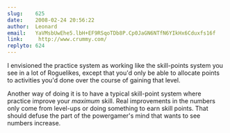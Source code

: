 ```yaml
---
slug:    625
date:    2008-02-24 20:56:22
author:  Leonard
email:   YaVMsbUwEhe5.lbH+EF9RSqoTDb8P.Cp0JaGN6NTfN6YIkHx6Cduxfs16f
link:     http://www.crummy.com/
replyto: 624
---
```


I envisioned the practice system as working like the skill-points
system you see in a lot of Roguelikes, except that you'd only be able
to allocate points to activities you'd done over the course of gaining
that level.

Another way of doing it is to have a typical skill-point system where
practice improve your _maximum_ skill. Real improvements in the
numbers only come from level-ups or doing something to earn skill
points. That should defuse the part of the powergamer's mind that
wants to see numbers increase.
